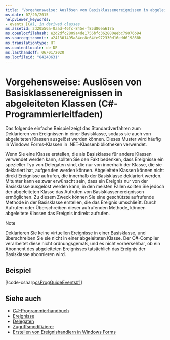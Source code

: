 ```yaml
---
title: 'Vorgehensweise: Auslösen von Basisklassenereignissen in abgeleiteten Klassen (C#-Programmierleitfaden)'
ms.date: 07/20/2015
helpviewer_keywords:
- events [C#], in derived classes
ms.assetid: 2d20556a-0aad-46fc-845e-f85d86ea617a
ms.openlocfilehash: e2d2dfc2809a4de1756bfc362880eebc79076b94
ms.sourcegitcommit: a241301495a84cc8c64fe972330d16edd619868b
ms.translationtype: HT
ms.contentlocale: de-DE
ms.lasthandoff: 06/01/2020
ms.locfileid: "84240631"
---
```

# <a name="how-to-raise-base-class-events-in-derived-classes-c-programming-guide"></a>Vorgehensweise: Auslösen von Basisklassenereignissen in abgeleiteten Klassen (C#-Programmierleitfaden)
Das folgende einfache Beispiel zeigt das Standardverfahren zum Deklarieren von Ereignissen in einer Basisklasse, sodass sie auch von abgeleiteten Klassen ausgelöst werden können. Dieses Muster wird häufig in Windows Forms-Klassen in .NET-Klassenbibliotheken verwendet.  
  
 Wenn Sie eine Klasse erstellen, die als Basisklasse für andere Klassen verwendet werden kann, sollten Sie den Fakt bedenken, dass Ereignisse ein spezieller Typ von Delegaten sind, die nur von innerhalb der Klasse, die sie deklariert hat, aufgerufen werden können. Abgeleitete Klassen können nicht direkt Ereignisse aufrufen, die innerhalb der Basisklasse deklariert werden. Mitunter kann es zwar erwünscht sein, dass ein Ereignis nur von der Basisklasse ausgelöst werden kann, in den meisten Fällen sollten Sie jedoch der abgeleiteten Klasse das Aufrufen von Basisklassenereignissen ermöglichen. Zu diesem Zweck können Sie eine geschützte aufrufende Methode in der Basisklasse erstellen, die das Ereignis umschließt. Durch Aufrufen oder Überschreiben dieser aufrufenden Methode, können abgeleitete Klassen das Ereignis indirekt aufrufen.  
  
> [!NOTE]
> Deklarieren Sie keine virtuellen Ereignisse in einer Basisklasse, und überschreiben Sie sie nicht in einer abgeleiteten Klasse. Der C#-Compiler verarbeitet diese nicht ordnungsgemäß, und es nicht vorhersehbar, ob ein Abonnent des abgeleiteten Ereignisses tatsächlich das Ereignis der Basisklasse abonnieren wird.  
  
## <a name="example"></a>Beispiel  
 [!code-csharp[csProgGuideEvents#1](~/samples/snippets/csharp/VS_Snippets_VBCSharp/csProgGuideEvents/CS/Events.cs#1)]  
  
## <a name="see-also"></a>Siehe auch

- [C#-Programmierhandbuch](../index.md)
- [Ereignisse](./index.md)
- [Delegaten](../delegates/index.md)
- [Zugriffsmodifizierer](../classes-and-structs/access-modifiers.md)
- [Erstellen von Ereignishandlern in Windows Forms](../../../framework/winforms/creating-event-handlers-in-windows-forms.md)
